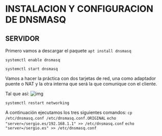 # INSTALACION Y CONFIGURACION DE DNSMASQ

## SERVIDOR

Primero vamos a descargar el paquete
``apt install dnsmasq``

``systemctl enable dnsmasq``

``systemctl start dnsmasq``

Vamos a hacer la práctica con dos tarjetas de red, una como adaptador puente o NAT y la otra interna que será la que comunique con el cliente.

Tal que así:
![img](https://i.imgur.com/GyizbEH.png)

``systemctl restart networking``

A continuación ejecutamos los tres siguientes comandos:
``cp /etc/dnsmasq.conf /etc/dnsmasq.conf.ORIGINAL``
``echo "server=/sergio.es/192.168.1.1" >> /etc/dnsmasq.conf``
``echo "server=/sergio.es" >> /etc/dnsmasq.conf``




